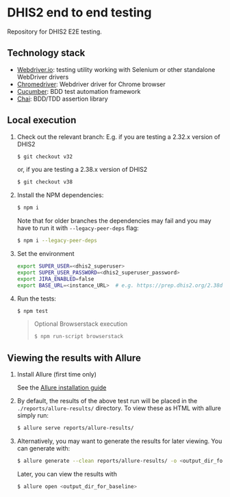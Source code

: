 # DHIS2 end to end testing

Repository for DHIS2 E2E testing.

## Technology stack

* [Webdriver.io](http://webdriver.io/): testing utility working with Selenium or other standalone WebDriver drivers
* [Chromedriver](https://sites.google.com/a/chromium.org/chromedriver/): Webdriver driver for Chrome browser
* [Cucumber](https://cucumber.io/): BDD test automation framework
* [Chai](https://chaijs.com/): BDD/TDD assertion library

## Local execution

1. Check out the relevant branch:
    E.g. if you are testing a 2.32.x version of DHIS2
    ```sh
    $ git checkout v32
    ```
    or, if you are testing a 2.38.x version of DHIS2
    ```sh
    $ git checkout v38
    ```

2. Install the NPM dependencies:
    ```sh
    $ npm i
    ```
    Note that for older branches the dependencies may fail and you may have to run it with `--legacy-peer-deps` flag:
    ```sh
    $ npm i --legacy-peer-deps
    ```

3. Set the environment
    ```sh
    export SUPER_USER=<dhis2_superuser>
    export SUPER_USER_PASSWORD=<dhis2_superuser_password>
    export JIRA_ENABLED=false
    export BASE_URL=<instance_URL>  # e.g. https://prep.dhis2.org/2.38dev/ 
    ```

4. Run the tests:
    ```sh
    $ npm test
    ```

    > Optional Browserstack execution
    > ```sh
    > $ npm run-script browserstack
    > ```


## Viewing the results with Allure

1. Install Allure (first time only)

    See the [Allure installation guide](https://docs.qameta.io/allure/#_installing_a_commandline)

2. By default, the results of the above test run will be placed in the `./reports/allure-results/` directory. To view these as HTML with allure simply run:
   ```sh
   $ allure serve reports/allure-results/
   ```

3. Alternatively, you may want to generate the results for later viewing. You can generate with:
   ```sh
   $ allure generate --clean reports/allure-results/ -o <output_dir_for_baseline>
   ```
   Later, you can view the results with
   ```sh
   $ allure open <output_dir_for_baseline>
   ```
